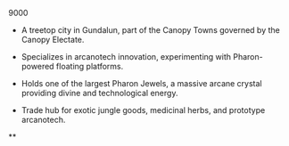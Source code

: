 9000

- A treetop city in Gundalun, part of the Canopy Towns governed by the Canopy Electate.
    
- Specializes in arcanotech innovation, experimenting with Pharon-powered floating platforms.
    
- Holds one of the largest Pharon Jewels, a massive arcane crystal providing divine and technological energy.
    
- Trade hub for exotic jungle goods, medicinal herbs, and prototype arcanotech.
    

**